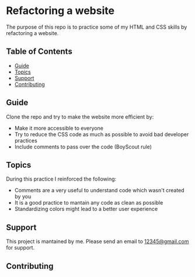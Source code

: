 # Refactoring a website

The purpose of this repo is to practice some of my HTML and CSS skills by refactoring a website.

## Table of Contents

- [Guide](#guide)
- [Topics](#topics)
- [Support](#support)
- [Contributing](#contributing)

## Guide
Clone the repo and try to make the website more efficient by:
- Make it more accessible to everyone
- Try to reduce the CSS code as much as possible to avoid bad developer practices
- Include comments to pass over the code (BoyScout rule)


## Topics

During this practice I reinforced the following:
- Comments are a very useful to understand code which wasn't created by you
- It is a good practice to mantain any code as clean as possible
- Standardizing colors might lead to a better user experience

## Support

This project is mantained by me. Please send an email to 12345@gmail.com for support. 

## Contributing